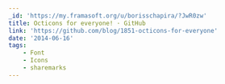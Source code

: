 ```yaml
---
_id: 'https://my.framasoft.org/u/borisschapira/?JwR0zw'
title: Octicons for everyone! · GitHub
link: 'https://github.com/blog/1851-octicons-for-everyone'
date: '2014-06-16'
tags:
    - Font
    - Icons
    - sharemarks
---
```


<div class="markdown"><p></p></div>
